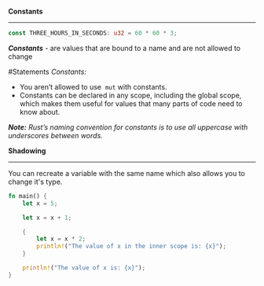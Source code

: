 
**Constants** 
***
```Rust
const THREE_HOURS_IN_SECONDS: u32 = 60 * 60 * 3;
```

***Constants*** - are values that are bound to a name and are not allowed to change

#Statements 
*Constants:*
-  You aren’t allowed to use  `mut` with constants.
-  Constants can be declared in any scope, including the global scope, which makes them useful for values that many parts of code need to know about.


***Note:** Rust’s naming convention for constants is to use all uppercase with underscores between words.*



**Shadowing**
___
You can recreate a variable with the same name which also allows you to change it's type.

``` Rust
fn main() {
    let x = 5;

    let x = x + 1;

    {
        let x = x * 2;
        println!("The value of x in the inner scope is: {x}");
    }

    println!("The value of x is: {x}");
}
```

